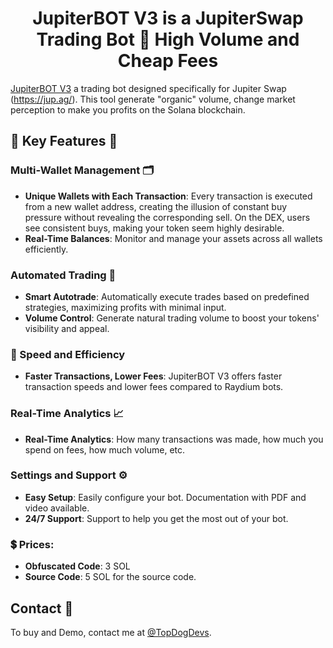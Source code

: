 <h1  align="center">JupiterBOT V3 is a JupiterSwap Trading Bot 🚀 High Volume and Cheap Fees</h1>


[JupiterBOT V3](https://medium.com/@zengo.q7/jupiter-volume-bot-jupiterbot-v3-82aed488c65e) a trading bot designed specifically for Jupiter Swap (https://jup.ag/). This tool generate "organic" volume, change market perception to make you profits on the Solana blockchain.


## 🌟 Key Features 🌟

### Multi-Wallet Management 🗂️

- **Unique Wallets with Each Transaction**: Every transaction is executed from a new wallet address, creating the illusion of constant buy pressure without revealing the corresponding sell. On the DEX, users see consistent buys, making your token seem highly desirable.
- **Real-Time Balances**: Monitor and manage your assets across all wallets efficiently.

### Automated Trading 🤖

- **Smart Autotrade**: Automatically execute trades based on predefined strategies, maximizing profits with minimal input.
- **Volume Control**: Generate natural trading volume to boost your tokens' visibility and appeal.

### 🚀 Speed and Efficiency

- **Faster Transactions, Lower Fees**: JupiterBOT V3 offers faster transaction speeds and lower fees compared to Raydium bots.

### Real-Time Analytics 📈

- **Real-Time Analytics**: How many transactions was made, how much you spend on fees, how much volume, etc.

### Settings and Support ⚙️

- **Easy Setup**: Easily configure your bot. Documentation with PDF and video available.
- **24/7 Support**: Support to help you get the most out of your bot.

### 💲 Prices:

- **Obfuscated Code**: 3 SOL
- **Source Code**: 5 SOL for the source code.

## Contact 🏁
To buy and Demo, contact me at [@TopDogDevs](https://t.me/TopDogDevs).
